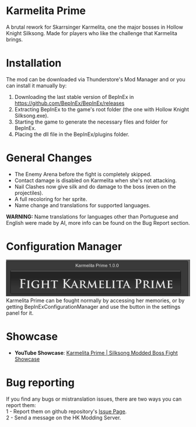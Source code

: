# Karmelita Prime

A brutal rework for Skarrsinger Karmelita, one the major bosses in Hollow Knight Silksong. Made for players who like the challenge that Karmelita brings. <br>

# Installation

The mod can be downloaded via Thunderstore's Mod Manager and  or you can install it manually by:

1. Downloading the last stable version of BepInEx in https://github.com/BepInEx/BepInEx/releases
2. Extracting BepInEx to the game's root folder (the one with Hollow Knight Silksong.exe).
3. Starting the game to generate the necessary files and folder for BepInEx.
4. Placing the dll file in the BepInEx/plugins folder.

# General Changes

- The Enemy Arena before the fight is completely skipped.
- Contact damage is disabled on Karmelita when she's not attacking.
- Nail Clashes now give silk and do damage to the boss (even on the projectiles).
- A full recoloring for her sprite.
- Name change and translations for supported languages.

<strong>WARNING:</strong> Name translations for languages other than Portuguese and English were made by AI, more info can be found on the Bug Report section.
# Configuration Manager

<img src="https://github.com/MicheliniDev/KarmelitaPrime/blob/main/FightBossButton.png"/><br>
Karmelita Prime can be fought normally by accessing her memories, or by getting BepInExConfigurationManager and use the button in the settings panel for it.

# Showcase

- **YouTube Showcase**: [Karmelita Prime | Silksong Modded Boss Fight Showcase](https://youtu.be/MzcDPsZwUcY)

# Bug reporting

If you find any bugs or mistranslation issues, there are two ways you can report them: <br>
1 - Report them on github repository's <a href="https://github.com/MicheliniDev/KarmelitaPrime/issues">Issue Page</a>. <br>
2 - Send a message on the HK Modding Server.